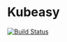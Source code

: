 # Kubeasy

[![Build Status](https://travis-ci.org/marcenacp/kubeasy.svg?branch=master)](https://travis-ci.org/marcenacp/kubeasy)
